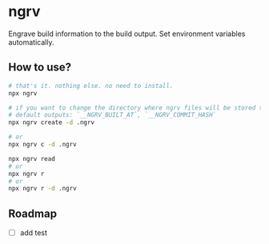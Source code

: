 # ngrv

Engrave build information to the build output. Set environment variables automatically.

## How to use?

```sh
# that's it. nothing else. no need to install.
npx ngrv

# if you want to change the directory where ngrv files will be stored to './.ngrv', then
# default outputs: `__NGRV_BUILT_AT`, `__NGRV_COMMIT_HASH`
npx ngrv create -d .ngrv

# or
npx ngrv c -d .ngrv
```

```sh
npx ngrv read
# or
npx ngrv r
# or
npx ngrv r -d .ngrv

```

## Roadmap

- [ ] add test
